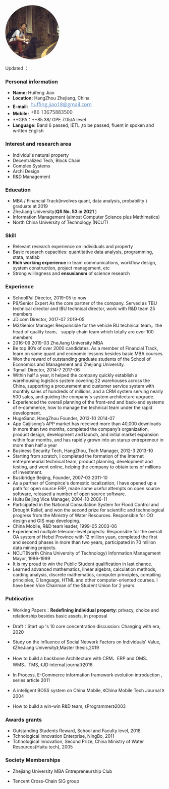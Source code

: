 <img src="./jhfnetboy.png" alt="jhfnetboy" style="zoom:18%;border-radius:50%;" />

Updated ：

### **Personal information**

+ **Name:**  Huifeng Jiao 
+ **Location:**  HangZhou Zhejiang, China
+ **E-mail:**  <img src="./mail.png" style="zoom:50%;"/>
+ **Mobile:**  <img src="./mobile.png" style="zoom:50%;"/>
+ **GPA：**85.38/ GPE 7.05/A level
+ **Language:** Band 6 passed, IETL ,to be passed, fluent in spoken and written English

### **Interest and research area**
+ Individul's natural property
+ Decentralized Tech, Block Chain
+ Complex Systems
+ Archi Design
+ R&D Management

### **Education**

+ MBA / Financial Track(involves quant, data analysis, probability ) graduate at 2019
+ ZheJiang University(**QS No. 53 in 2021** )
+ Information Management (almost Computer Science  plus Mathimatics)
+ North China University of Technology (NCUT)

### **Skill**

+ Relevant research experience on individuals and property
+ Basic research capacities: quantitative data analysis, programming, stata, matlab
+ **Rich working experience** in team communications, workflow design, system construction, project management, etc
+ Strong willingness and **ensusiansm** of  science research

### **Experience**

+ SchoolPal	Director, 2019-05 to now	
+ P9/Senior Expert	As the core partner of the company. Served as TBU technical director and IBU technical director, work with R&D team 25 members
+ JD.com	Director, 2017-07	2019-05
+ M3/Senior Manager	Responsible for the vehicle BU technical team，the head of quality team、 supply chain team which totally are over 100 members	
+ 2016-09	2019-03	ZheJiang University	MBA	
+ Be top 80’s of over 2000 candidates. As a member of Financial Track, learn on some quant and economic lessons besides basic MBA courses.
+ Won the reward of outstanding graduate students of the School of Economics and Management and Zhejiang University.
+ Tqmall	Director, 2014-7	2017-06
+ Within half a year, it helped the company quickly establish a warehousing logistics system covering 22 warehouses across the China, supporting a procurement and customer service system with monthly sales of hundreds of millions, and a CRM system serving nearly 500 sales, and guiding the company's system architecture upgrade.
+ Experienced the overall planning of the front-end and back-end systems of e-commerce, how to manage the technical team under the rapid development.
+ HugeSand, HangZhou	Founder, 2013-10	2014-07	 	
+ App Caijisong’s APP market has received more than 40,000 downloads in more than two months, completed the company’s organization, product design, development and launch, and initial market expansion within four months, and has rapidly grown into an starup entrepreneur in more than half a year
+ Business Security Tech, HangZhou, Tech Manager, 2012-3	2013-10	
+ Starting from scratch, I completed the formation of the Internet entrepreneurial technical team, product planning, development and testing, and went online, helping the company to obtain tens of millions of investment.
+ Busibridge Beijing, Founder, 2007-03	2011-10
+ As a partner of Compirce's domestic localization, I have opened up a path for open source ERP, made some useful attempts on open source software, released a number of open source software.
+ Huitu Beijing	Vice Manager, 2004-10	2006-11
+ Participated in the National Consultation System for Flood Control and Drought Relief, and won the second prize for scientific and technological progress from the Ministry of Water Resources. Responsible for  OO design  and  GIS map developing.
+ China Mobile, R&D team leader, 1999-05	2003-06
+ Experienced multiple telecom-level projects: Responsible for the overall OA system of Hebei Province with 12 million yuan, completed the first and second phases in more than two years, participated in 70 million data mining projects.
+ NCUT(North China University of Technology)	Information Management Mayor, 1996-1999
+ It is my proud to win the Public Student qualification in last chance.
+ Learned advanced mathematics, linear algebra, calculation methods, carding analysis, discrete mathematics, computer principles, compiling principles, C language, HTML and other computer-oriented courses. I have been Vice Chairman of the Student Union for 2 years.	

### **Publication**

+ Working Papers：**Redefining individual property**: privacy, choice and relationship besides basic assets, in proposal 
+ Draft：Start up 's 10 core concentration discussion: Changing with era, 2020
+ Study on the Influence of Social Network Factors on Individuals' Value, 《ZheJiang University》,Master thesis,2019
+ How to build a backbone Architecture with CRM、ERP and OMS、WMS、TMS, 《JD internal journal》2016
+ In Process, E-Commerce information framework evolution introduction , series article 2011
+ A inteligent BOSS system on China Mobile, 《China Mobile Tech Journal 》2004

+ How to build a win-win R&D team, 《Programmer》2003


### **Awards grants**

+ Outstanding Students Reward, School and Faculty level, 2018
+ Tchnological Innovation Enterprise, NingBo,  2011
+ Tchnological Innovation, Second Prize, China Ministry of Water Resources(Huitu tech), 2005

### **Society Memberships**

+ Zhejiang University MBA Entrepreneurship Club

+ Tencent Cross-Chain SIG group
